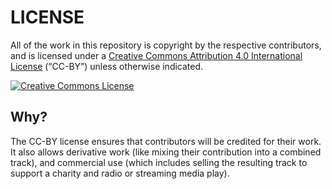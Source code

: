 # LICENSE
All of the work in this repository is copyright by the respective contributors, and is licensed under a [Creative Commons Attribution 4.0 International License](https://creativecommons.org/licenses/by/4.0/) (“CC-BY”) unless otherwise indicated.

[![Creative Commons License](https://i.creativecommons.org/l/by/4.0/88x31.png)](https://creativecommons.org/licenses/by/4.0/)
## Why?
The CC-BY license ensures that contributors will be credited for their work. It also allows derivative work (like mixing their contribution into a combined track), and commercial use (which includes selling the resulting track to support a charity and radio or streaming media play).